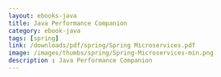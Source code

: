 ```yaml
---
layout: ebooks-java
title: Java Performance Companion 
category: ebook-java
tags: [spring]
link: /downloads/pdf/spring/Spring Microservices.pdf 
image: /images/thumbs/spring/Spring-Microservices-min.png
description : Java Performance Companion 
---
```












